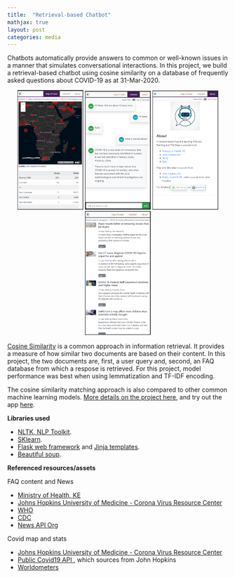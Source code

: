 ```yaml
---
title:  "Retrieval-based Chatbot"
mathjax: true
layout: post
categories: media
---
```


Chatbots automatically provide answers to common or well-known issues in a manner that simulates conversational interactions. In this project, we build a retrieval-based chatbot using cosine similarity on a database of frequently asked questions about COVID-19 as at 31-Mar-2020. 

<p align='center'>
    <img src='https://github.com/bilha-analytics/ncov_bot_app/blob/master/eg_screen_map.png?raw=true' width='150'> 
    <img src='https://github.com/bilha-analytics/ncov_bot_app/blob/master/eg_screen_bot.png?raw=true' width='150'> 
    <img src='https://github.com/bilha-analytics/ncov_bot_app/blob/master/eg_screen_about.png?raw=true' width='150'> 
    <img src='https://github.com/bilha-analytics/ncov_bot_app/blob/master/eg_screen_news.png?raw=true' width='150'> 
</p> 


<a href="https://en.wikipedia.org/wiki/Cosine_similarity" target="_blank">Cosine Similarity</a> is a common approach in information retrieval. It provides a measure of how similar two documents are based on their content. In this project, the two documents are, first, a user query and, second, an FAQ database from which a respose is retrieved. For this project, model performance was best when using lemmatization and TF-IDF encoding. 

The cosine similarity matching approach is also compared to other common machine learning models. <a href="https://github.com/bilha-analytics/ncov_bot_app" target="_blank">More details on the project here</a>, and try out the app <a href="https://ncov-bot-app.herokuapp.com/" target="_blank">here</a>. 


**Libraries used**

- <a href="https://www.nltk.org/" target="_blank">NLTK, NLP Toolkit</a>.
- <a href="https://scikit-learn.org/stable/modules/generated/sklearn.feature_extraction.text.TfidfVectorizer.html" target="_blank">SKlearn</a>.  
- <a href="https://flask.palletsprojects.com/en/2.0.x/" target="_blank">Flask web framework</a> and  <a href="https://jinja.palletsprojects.com/en/3.0.x/" target="_blank">Jinja templates</a>.  
- <a href="https://beautiful-soup-4.readthedocs.io/en/latest/" target="_blank">Beautiful soup</a>.  


**Referenced resources/assets**

FAQ content and News
<ul>
    <li><a href="http://www.health.go.ke/" target="_blank"> Ministry of Health, KE </a></li>
    <li><a href="https://coronavirus.jhu.edu/" target="_blank"> Johns Hopkins University of Medicine - Corona Virus Resource Center </a></li>
    <li><a href="https://www.who.int/" target="_blank"> WHO </a></li>
    <li><a href="https://www.cdc.gov/coronavirus/2019-ncov/index.html" target="_blank"> CDC </a></li>
    <li><a href="http://newsapi.org"> News API Org </a></li>
</ul>

Covid map and stats 
<ul>
    <li><a href="https://coronavirus.jhu.edu/" target="_blank"> Johns Hopkins University of Medicine - Corona Virus Resource Center </a></li>
    <li><a href="https://covid19api.com/" target="_blank"> Public Covid19 API </a>, which sources from John Hopkins</li>
    <li><a href="https://www.worldometers.info/coronavirus/about/" target="_blank"> Worldometers </a></li>
</ul>